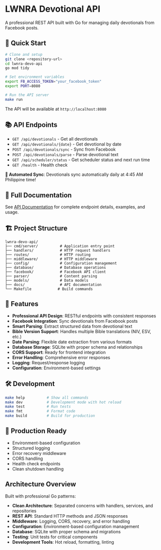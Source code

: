 # LWNRA Devotional API

A professional REST API built with Go for managing daily devotionals from Facebook posts.

## 🚀 Quick Start

```bash
# Clone and setup
git clone <repository-url>
cd lwnra-devo-api
go mod tidy

# Set environment variables
export FB_ACCESS_TOKEN="your_facebook_token"
export PORT=8080

# Run the API server
make run
```

The API will be available at `http://localhost:8080`

## 📚 API Endpoints

- `GET /api/devotionals` - Get all devotionals
- `GET /api/devotionals/{date}` - Get devotional by date
- `POST /api/devotionals/sync` - Sync from Facebook
- `POST /api/devotionals/parse` - Parse devotional text
- `GET /api/scheduler/status` - Get scheduler status and next run time
- `GET /health` - Health check

**🤖 Automated Sync**: Devotionals sync automatically daily at 4:45 AM Philippine time!

## 📖 Full Documentation

See [API Documentation](docs/API.md) for complete endpoint details, examples, and usage.

## 🏗️ Project Structure

```
lwnra-devo-api/
├── cmd/server/          # Application entry point
├── handlers/            # HTTP request handlers
├── routes/              # HTTP routing
├── middleware/          # HTTP middleware
├── config/              # Configuration management
├── database/            # Database operations
├── facebook/            # Facebook API client
├── parser/              # Content parsing
├── models/              # Data models
├── docs/                # API documentation
└── Makefile            # Build commands
```

## 🌟 Features

- **Professional API Design**: RESTful endpoints with consistent responses
- **Facebook Integration**: Sync devotionals from Facebook posts
- **Smart Parsing**: Extract structured data from devotional text
- **Bible Version Support**: Handles multiple Bible translations (NIV, ESV, etc.)
- **Date Parsing**: Flexible date extraction from various formats
- **Database Storage**: SQLite with proper schema and relationships
- **CORS Support**: Ready for frontend integration
- **Error Handling**: Comprehensive error responses
- **Logging**: Request/response logging
- **Configuration**: Environment-based settings

## 🛠️ Development

```bash
make help          # Show all commands
make dev           # Development mode with hot reload
make test          # Run tests
make fmt           # Format code
make build         # Build for production
```

## 🚀 Production Ready

- Environment-based configuration
- Structured logging
- Error recovery middleware
- CORS handling
- Health check endpoints
- Clean shutdown handling

## Architecture Overview

Built with professional Go patterns:

- **Clean Architecture**: Separated concerns with handlers, services, and repositories
- **REST API**: Standard HTTP methods and JSON responses
- **Middleware**: Logging, CORS, recovery, and error handling
- **Configuration**: Environment-based configuration management
- **Database**: SQLite with proper schema and migrations
- **Testing**: Unit tests for critical components
- **Development Tools**: Hot reload, formatting, linting
